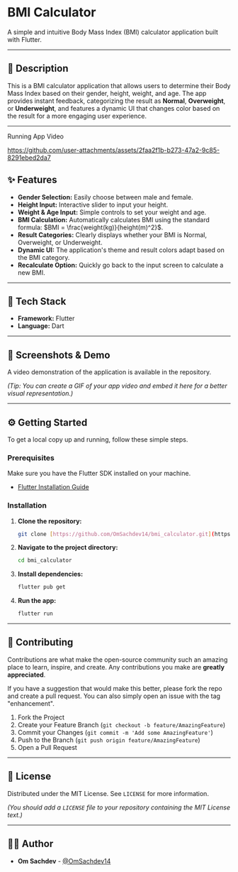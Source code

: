 # BMI Calculator

A simple and intuitive Body Mass Index (BMI) calculator application built with Flutter.

---

## 📜 Description

This is a BMI calculator application that allows users to determine their Body Mass Index based on their gender, height, weight, and age. The app provides instant feedback, categorizing the result as **Normal**, **Overweight**, or **Underweight**, and features a dynamic UI that changes color based on the result for a more engaging user experience.

---
Running App Video

https://github.com/user-attachments/assets/2faa2f1b-b273-47a2-9c85-8291ebed2da7

## ✨ Features

* **Gender Selection:** Easily choose between male and female.
* **Height Input:** Interactive slider to input your height.
* **Weight & Age Input:** Simple controls to set your weight and age.
* **BMI Calculation:** Automatically calculates BMI using the standard formula: $BMI = \frac{weight(kg)}{height(m)^2}$.
* **Result Categories:** Clearly displays whether your BMI is Normal, Overweight, or Underweight.
* **Dynamic UI:** The application's theme and result colors adapt based on the BMI category.
* **Recalculate Option:** Quickly go back to the input screen to calculate a new BMI.

---

## 🚀 Tech Stack

* **Framework:** Flutter
* **Language:** Dart

---

## 📸 Screenshots & Demo

A video demonstration of the application is available in the repository.

*(Tip: You can create a GIF of your app video and embed it here for a better visual representation.)*

---

## ⚙️ Getting Started

To get a local copy up and running, follow these simple steps.

### Prerequisites

Make sure you have the Flutter SDK installed on your machine.
* [Flutter Installation Guide](https://flutter.dev/docs/get-started/install)

### Installation

1.  **Clone the repository:**
    ```sh
    git clone [https://github.com/OmSachdev14/bmi_calculator.git](https://github.com/OmSachdev14/bmi_calculator.git)
    ```
2.  **Navigate to the project directory:**
    ```sh
    cd bmi_calculator
    ```
3.  **Install dependencies:**
    ```sh
    flutter pub get
    ```
4.  **Run the app:**
    ```sh
    flutter run
    ```

---

## 🤝 Contributing

Contributions are what make the open-source community such an amazing place to learn, inspire, and create. Any contributions you make are **greatly appreciated**.

If you have a suggestion that would make this better, please fork the repo and create a pull request. You can also simply open an issue with the tag "enhancement".

1.  Fork the Project
2.  Create your Feature Branch (`git checkout -b feature/AmazingFeature`)
3.  Commit your Changes (`git commit -m 'Add some AmazingFeature'`)
4.  Push to the Branch (`git push origin feature/AmazingFeature`)
5.  Open a Pull Request

---

## 📝 License

Distributed under the MIT License. See `LICENSE` for more information.

*(You should add a `LICENSE` file to your repository containing the MIT License text.)*

---

## 👨‍💻 Author

* **Om Sachdev** - [@OmSachdev14](https://github.com/OmSachdev14)




